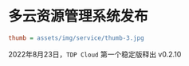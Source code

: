 # 多云资源管理系统发布

```ini
thumb = assets/img/service/thumb-3.jpg
```

2022年8月23日，`TDP Cloud` 第一个稳定版释出 v0.2.10
